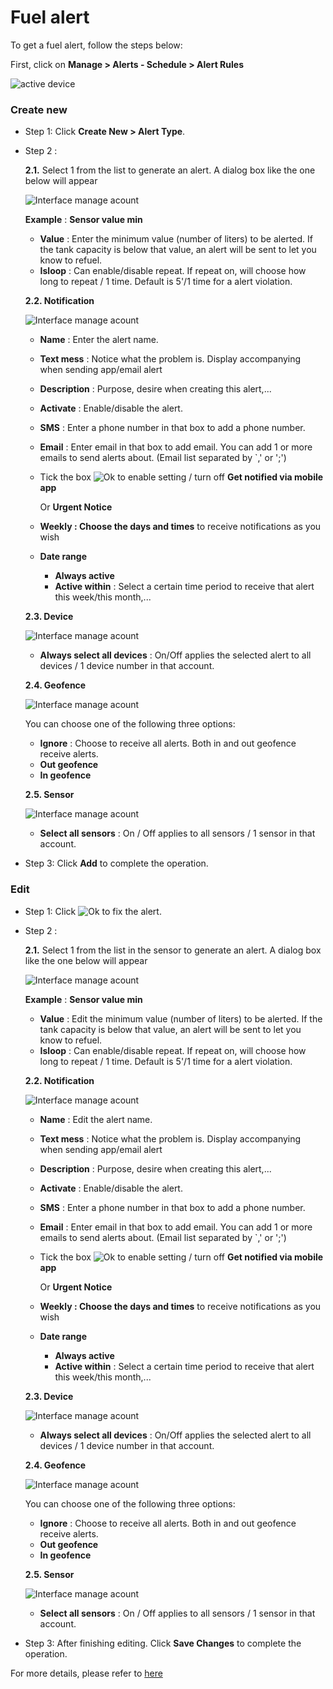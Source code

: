 # Fuel alert

To get a fuel alert, follow the steps below:

First, click on **Manage > Alerts - Schedule > Alert Rules**

<span style="display:block;text-align:left">![active device ](/docs/assets/images/web-english/notifications/alerts-rules.png)


### Create new

- Step 1: Click **Create New > Alert Type**.
- Step 2 :
 
  **2.1.** Select 1 from the list to generate an alert. A dialog box like the one below will appear

    <span style="display:block;text-align:left">![Interface manage acount](/docs/assets/images/web-english/notifications/add-fuel-alert.png)

    **Example** : **Sensor value min**

     - **Value** : Enter the minimum value (number of liters) to be alerted. If the tank capacity is below that value, an alert will be sent to let you know to refuel.
    - **Isloop** : Can enable/disable repeat. If repeat on, will choose how long to repeat / 1 time. Default is 5'/1 time for a alert violation.

    **2.2. Notification**
    
    <span style="display:block;text-align:left">![Interface manage acount](/docs/assets/images/web-english/notifications/add-fuel-alert-notice.png)

    - **Name** : Enter the alert name.
    
    - **Text mess** : Notice what the problem is. Display accompanying when sending app/email alert
    
    - **Description** : Purpose, desire when creating this alert,...
    
    - **Activate** : Enable/disable the alert.

    - **SMS** : Enter a phone number in that box to add a phone number.
    
    - **Email** : Enter email in that box to add email.
    You can add 1 or more emails to send alerts about. (Email list separated by `,' or ';')

    - Tick the box <span class="icon-left svg-filter-tick">![Ok](/docs/assets/images/web-interface/icon/SVG/check-square.svg) to enable setting / turn off **Get notified via mobile app**
    
        Or **Urgent Notice**

    - **Weekly : Choose the days and times** to receive notifications as you wish
    - **Date range**
      - **Always active**
      - **Active within** : Select a certain time period to receive that alert this week/this month,...
    
    **2.3. Device**
    
    <span style="display:block;text-align:left">![Interface manage acount](/docs/assets/images/web-english/notifications/add-fuel-alert-device.png)

    - **Always select all devices** : On/Off applies the selected alert to all devices / 1 device number in that account.
    
    **2.4. Geofence**
    
    <span style="display:block;text-align:left">![Interface manage acount](/docs/assets/images/web-english/notifications/add-fuel-alert-geofence.png)

    You can choose one of the following three options:
    - **Ignore** : Choose to receive all alerts. Both in and out geofence receive alerts.
    - **Out geofence**
    - **In geofence**

    **2.5. Sensor**
    
     <span style="display:block;text-align:left">![Interface manage acount](/docs/assets/images/web-english/notifications/add-fuel-alert-sensor.png)


    - **Select all sensors** : On / Off applies to all sensors / 1 sensor in that account.

- Step 3: Click **Add** to complete the operation.


### Edit

- Step 1: Click <span class="icon-left svg-filter-info">![Ok](/docs/assets/images/web-interface/icon/SVG/edit.svg) to fix the alert.
- Step 2 :

    **2.1.** Select 1 from the list in the sensor to generate an alert. A dialog box like the one below will appear

    <span style="display:block;text-align:left">![Interface manage acount](/docs/assets/images/web-english/notifications/edit-alert-sensor.png)

    **Example** : **Sensor value min**

     - **Value** : Edit the minimum value (number of liters) to be alerted. If the tank capacity is below that value, an alert will be sent to let you know to refuel.
    - **Isloop** : Can enable/disable repeat. If repeat on, will choose how long to repeat / 1 time. Default is 5'/1 time for a alert violation.

    **2.2. Notification**
    
    <span style="display:block;text-align:left">![Interface manage acount](/docs/assets/images/web-english/notifications/edit-alert-sensor-notice.png)

    - **Name** : Edit the alert name.
    
    - **Text mess** : Notice what the problem is. Display accompanying when sending app/email alert
    
    - **Description** : Purpose, desire when creating this alert,...
    
    - **Activate** : Enable/disable the alert.

    - **SMS** : Enter a phone number in that box to add a phone number.
    
    - **Email** : Enter email in that box to add email.
    You can add 1 or more emails to send alerts about. (Email list separated by `,' or ';')

    - Tick the box <span class="icon-left svg-filter-tick">![Ok](/docs/assets/images/web-interface/icon/SVG/check-square.svg) to enable setting / turn off **Get notified via mobile app**
    
        Or **Urgent Notice**

    - **Weekly : Choose the days and times** to receive notifications as you wish
    - **Date range**
      - **Always active**
      - **Active within** : Select a certain time period to receive that alert this week/this month,...
    
    **2.3. Device**
    
    <span style="display:block;text-align:left">![Interface manage acount](/docs/assets/images/web-english/notifications/edit-alert-sensor-device.png)

    - **Always select all devices** : On/Off applies the selected alert to all devices / 1 device number in that account.
    
    **2.4. Geofence**
    
    <span style="display:block;text-align:left">![Interface manage acount](/docs/assets/images/web-english/notifications/edit-alert-sensor-geofence.png)

    You can choose one of the following three options:
    - **Ignore** : Choose to receive all alerts. Both in and out geofence receive alerts.
    - **Out geofence**
    - **In geofence**
    
    **2.5. Sensor**
    
     <span style="display:block;text-align:left">![Interface manage acount](/docs/assets/images/web-english/notifications/edit-alert-sensor-sensor.png)

    - **Select all sensors** : On / Off applies to all sensors / 1 sensor in that account.
     
- Step 3: After finishing editing. Click **Save Changes** to complete the operation.


For more details, please refer to [here](modules/web-interface/notification/warning/)